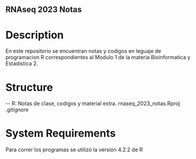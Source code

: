 ## RNAseq 2023 Notas
# Description 
En este repositorio se encuentran notas y codigos en leguaje de programacion R correspondientes al Modulo 1 de la materia Bioinformatica y Estadistica 2. 
# Structure 
-- R: Notas de clase, codigos y material extra.
rnaseq_2023_notas.Rproj
.gitignore
# System Requirements
Para correr los programas se utilizó la versión 4.2.2 de R 
